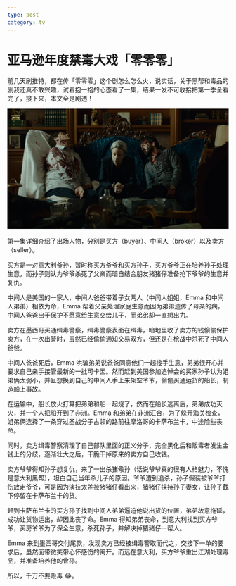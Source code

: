 ```yaml
---
type: post
category: tv
---
```


# 亚马逊年度禁毒大戏「零零零」

前几天刷推特，都在传「零零零」这个剧怎么怎么火，说实话，关于黑帮和毒品的剧我还真不敢兴趣，试着抱一抱的心态看了一集，结果一发不可收拾把第一季全看完了，接下来，本文全是剧透！

![截图](./zzz.jpg)

第一集详细介绍了出场人物，分别是买方（buyer）、中间人（broker）以及卖方（seller）。

买方是一对意大利爷孙，暂时称买方爷爷和买方孙子，买方爷爷正在培养孙子处理生意，而孙子则认为爷爷杀死了父亲而暗自结合朋友猪猪仔准备抢下爷爷的生意并复仇。

中间人是美国的一家人，中间人爸爸带着子女两人（中间人姐姐，Emma 和中间人弟弟）相依为命，Emma 帮着父亲处理家庭生意而因为弟弟遗传了母亲的病，中间人爸爸出于保护不愿意给生意交给儿子，而弟弟却一直想出力。

卖方在墨西哥买通缉毒警察，缉毒警察表面在缉毒，暗地里收了卖方的钱偷偷保护卖方，在一次出警时，虽然已经偷偷通知交易双方，但还是在枪战中杀死了中间人爸爸。

中间人爸爸死后，Emma 哄骗弟弟说爸爸同意他们一起接手生意，弟弟很开心并要求自己亲手接管最新的一批可卡因。然而赶到美国参加追悼会的买家孙子认为姐弟俩太弱小，并且想换到自己的中间人手上来架空爷爷，偷偷买通运货的船长，制造船上事故。

在运输中，船长放火打算把弟弟和船一起烧了，然而在船长逃离后，弟弟成功灭火，并一个人把船开到了非洲。Emma 和弟弟在非洲汇合，为了躲开海关检查，姐弟俩选择了一条穿过圣战分子占领的路前往摩洛哥的卡萨布兰卡，中途险些丧命。

同时，卖方缉毒警察清理了自己部队里面的正义分子，完全黑化后和贩毒者发生金钱上的分歧，逐渐壮大之后，干脆干掉原来的卖方自己收钱。

卖方爷爷得知孙子想复仇，来了一出杀猪儆孙（话说爷爷真的很有人格魅力，不愧是意大利黑帮），坦白自己当年杀儿子的原因。爷爷遭到追杀，孙子假装被爷爷打伤放走爷爷，可是因为演技太差被猪猪仔看出来，猪猪仔挟持孙子妻女，让孙子截下停留在卡萨布兰卡的货。

赶到卡萨布兰卡的买方孙子找到中间人弟弟逼迫他说出货的位置，弟弟故意拖延，成功让货物运出，却因此丧了命。Emma 得知弟弟丧命，到意大利找到买方爷爷，买房爷爷为了保全生意，杀死孙子，并解决掉猪猪仔一帮人。

Emma 来到墨西哥交付尾款，发现卖方已经被缉毒警取而代之，交接下一单的要求后，虽然面带微笑带心怀感伤的离开。而远在意大利，买方爷爷重出江湖处理毒品，并准备培养他的曾孙。

所以，千万不要贩毒 😂。

